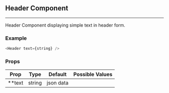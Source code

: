 ## Header Component
___

Header Component displaying simple text in header form.

### Example
```js
<Header text={string} />
```

### Props
|Prop       | Type      | Default     | Possible Values
|-----------|-----------|-------------|-----------------------
|**text     | string    | json data   | 
